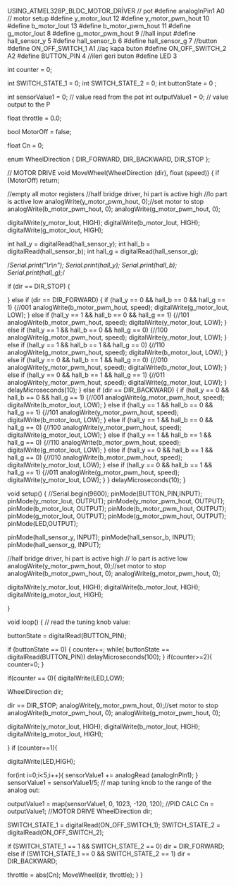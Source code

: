 
USING_ATMEL328P_BLDC_MOTOR_DRİVER
// pot
#define analogInPin1 A0
// motor setup
#define y_motor_lout  12
#define y_motor_pwm_hout  10
#define b_motor_lout  13
#define b_motor_pwm_hout  11
#define g_motor_lout  8
#define g_motor_pwm_hout  9
//hall input
#define hall_sensor_y  5
#define hall_sensor_b  6
#define hall_sensor_g  7
//button
#define ON_OFF_SWITCH_1  A1 //aç kapa buton
#define ON_OFF_SWITCH_2  A2
#define BUTTON_PIN 4 //ileri geri buton
#define LED 3

int counter = 0;

int SWITCH_STATE_1 = 0;
int SWITCH_STATE_2 = 0;
int buttonState = 0 ;

int sensorValue1 = 0; // value read from the pot
int outputValue1 = 0; // value output to the P

float throttle = 0.0;

bool MotorOff = false;

float Cn = 0;

enum WheelDirection {
DIR_FORWARD,
DIR_BACKWARD,
DIR_STOP
};

// MOTOR DRIVE
void MoveWheel(WheelDirection (dir), float (speed)) {
if (MotorOff) return;

//empty all motor registers
//half bridge driver, hi part is active high
//lo part is active low
analogWrite(y_motor_pwm_hout, 0);//set motor to stop
analogWrite(b_motor_pwm_hout, 0);
analogWrite(g_motor_pwm_hout, 0);

digitalWrite(y_motor_lout, HIGH);
digitalWrite(b_motor_lout, HIGH);
digitalWrite(g_motor_lout, HIGH);

int hall_y = digitalRead(hall_sensor_y);
int hall_b = digitalRead(hall_sensor_b);
int hall_g = digitalRead(hall_sensor_g);

/*Serial.print("\r\n");
Serial.print(hall_y);
Serial.print(hall_b);
Serial.print(hall_g);*/

if (dir == DIR_STOP) {

} else if (dir == DIR_FORWARD) {
if (hall_y == 0 && hall_b == 0 && hall_g == 1) {//001
analogWrite(b_motor_pwm_hout, speed);
digitalWrite(g_motor_lout, LOW);
} else if (hall_y == 1 && hall_b == 0 && hall_g == 1) {//101
analogWrite(b_motor_pwm_hout, speed);
digitalWrite(y_motor_lout, LOW);
} else if (hall_y == 1 && hall_b == 0 && hall_g == 0) {//100
analogWrite(g_motor_pwm_hout, speed);
digitalWrite(y_motor_lout, LOW);
} else if (hall_y == 1 && hall_b == 1 && hall_g == 0) {//110
analogWrite(g_motor_pwm_hout, speed);
digitalWrite(b_motor_lout, LOW);
} else if (hall_y == 0 && hall_b == 1 && hall_g == 0) {//010
analogWrite(y_motor_pwm_hout, speed);
digitalWrite(b_motor_lout, LOW);
} else if (hall_y == 0 && hall_b == 1 && hall_g == 1) {//011
analogWrite(y_motor_pwm_hout, speed);
digitalWrite(g_motor_lout, LOW);
}
delayMicroseconds(10);
} 
else if (dir == DIR_BACKWARD) {
if (hall_y == 0 && hall_b == 0 && hall_g == 1) {//001
analogWrite(g_motor_pwm_hout, speed);
digitalWrite(b_motor_lout, LOW); 
} else if (hall_y == 1 && hall_b == 0 && hall_g == 1) {//101
analogWrite(y_motor_pwm_hout, speed);
digitalWrite(b_motor_lout, LOW);
} else if (hall_y == 1 && hall_b == 0 && hall_g == 0) {//100
analogWrite(y_motor_pwm_hout, speed);
digitalWrite(g_motor_lout, LOW);
} else if (hall_y == 1 && hall_b == 1 && hall_g == 0) {//110
analogWrite(b_motor_pwm_hout, speed);
digitalWrite(g_motor_lout, LOW);
} else if (hall_y == 0 && hall_b == 1 && hall_g == 0) {//010
analogWrite(b_motor_pwm_hout, speed);
digitalWrite(y_motor_lout, LOW);
} else if (hall_y == 0 && hall_b == 1 && hall_g == 1) {//011
analogWrite(g_motor_pwm_hout, speed);
digitalWrite(y_motor_lout, LOW);
}
}
delayMicroseconds(10);
}

void setup()
{
//Serial.begin(9600);
pinMode(BUTTON_PIN,INPUT);
pinMode(y_motor_lout, OUTPUT);
pinMode(y_motor_pwm_hout, OUTPUT);
pinMode(b_motor_lout, OUTPUT);
pinMode(b_motor_pwm_hout, OUTPUT);
pinMode(g_motor_lout, OUTPUT);
pinMode(g_motor_pwm_hout, OUTPUT);
pinMode(LED,OUTPUT);

pinMode(hall_sensor_y, INPUT);
pinMode(hall_sensor_b, INPUT);
pinMode(hall_sensor_g, INPUT);


//half bridge driver, hi part is active high
// lo part is active low
analogWrite(y_motor_pwm_hout, 0);//set motor to stop
analogWrite(b_motor_pwm_hout, 0);
analogWrite(g_motor_pwm_hout, 0);

digitalWrite(y_motor_lout, HIGH);
digitalWrite(b_motor_lout, HIGH);
digitalWrite(g_motor_lout, HIGH);

}

void loop()
{
// read the tuning knob value:
 
   buttonState = digitalRead(BUTTON_PIN);

  if (buttonState == 0) {
    counter++;
    while( buttonState == digitalRead(BUTTON_PIN))
  delayMicroseconds(100);
  }
if(counter>=2){
  counter=0;
}
  
 if(counter == 0){
   digitalWrite(LED,LOW);

   WheelDirection dir;

   dir == DIR_STOP;
   analogWrite(y_motor_pwm_hout, 0);//set motor to stop
   analogWrite(b_motor_pwm_hout, 0);
   analogWrite(g_motor_pwm_hout, 0);

   digitalWrite(y_motor_lout, HIGH);
   digitalWrite(b_motor_lout, HIGH);
   digitalWrite(g_motor_lout, HIGH);
 
 }
if (counter==1){

digitalWrite(LED,HIGH);

  for(int i=0;i<5;i++){
  sensorValue1 += analogRead (analogInPin1);
   } 
   sensorValue1 = sensorValue1/5; // map tuning knob to the range of the analog out: 
   
   
   outputValue1 = map(sensorValue1, 0, 1023, -120, 120); //PID CALC 
   Cn = outputValue1; //MOTOR DRIVE 
   WheelDirection dir;

   SWITCH_STATE_1 = digitalRead(ON_OFF_SWITCH_1);
   SWITCH_STATE_2 = digitalRead(ON_OFF_SWITCH_2);
     
  
   
  if (SWITCH_STATE_1 == 1 && SWITCH_STATE_2 == 0)
 dir = DIR_FORWARD;
    else if (SWITCH_STATE_1 == 0 && SWITCH_STATE_2 == 1)
 dir = DIR_BACKWARD; 
 
  throttle = abs(Cn); 
   MoveWheel(dir, throttle);
}
}
